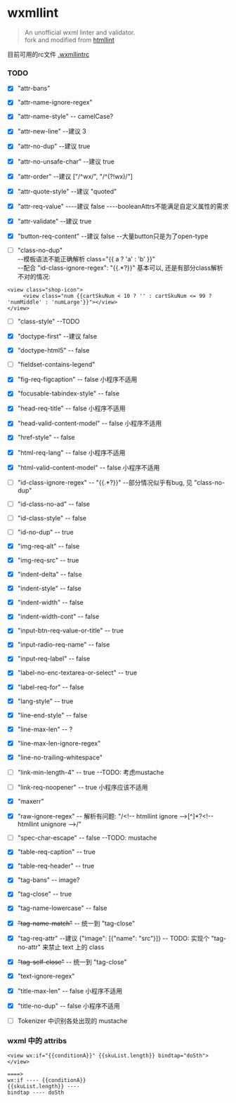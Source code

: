 # wxmllint

> An unofficial wxml linter and validator.  
> fork and modified from [htmllint](https://github.com/htmllint/htmllint)  

目前可用的rc文件 [.wxmllintrc](./.wxmllintrc)  

### TODO

- [x] "attr-bans"
- [x] "attr-name-ignore-regex"
- [x] "attr-name-style"  -- camelCase?
- [x] "attr-new-line"    --建议  3
- [x] "attr-no-dup"    --建议  true
- [x] "attr-no-unsafe-char"    --建议  true
- [x] "attr-order"    --建议 ["/^wx/", "/^(?!wx)/"]
- [x] "attr-quote-style"    --建议 "quoted"
- [x] "attr-req-value"    ----建议 false    ----booleanAttrs不能满足自定义属性的需求
- [x] "attr-validate"    --建议  true
- [x] "button-req-content"    --建议 false   --大量button只是为了open-type

- [ ] "class-no-dup"     
--模板语法不能正确解析 class="{{ a ? 'a' : 'b' }}"   
--配合 "id-class-ignore-regex": "{{.*?}}" 基本可以, 还是有部分class解析不对的情况:  
```
<view class="shop-icon">
     <view class="num {{cartSkuNum < 10 ? '' : cartSkuNum <= 99 ? 'numMiddle' : 'numLarge'}}"></view>
</view>
```

- [ ] "class-style"    --TODO
- [x] "doctype-first"    --建议 false
- [x] "doctype-html5"    -- false
- [ ] "fieldset-contains-legend"
- [x] "fig-req-figcaption"    -- false  小程序不适用
- [x] "focusable-tabindex-style"    -- false
- [x] "head-req-title"    -- false 小程序不适用
- [x] "head-valid-content-model"    -- false 小程序不适用
- [x] "href-style"    -- false
- [x] "html-req-lang"    -- false 小程序不适用
- [x] "html-valid-content-model"    -- false 小程序不适用
- [ ] "id-class-ignore-regex"  -- "{{.*?}}"   --部分情况似乎有bug, 见 "class-no-dup"
- [ ] "id-class-no-ad"  -- false
- [ ] "id-class-style"  -- false
- [ ] "id-no-dup"    -- true

- [x] "img-req-alt"    -- false
- [x] "img-req-src"    -- true
- [x] "indent-delta"    -- false
- [x] "indent-style"    -- false
- [x] "indent-width"    -- false
- [x] "indent-width-cont"    -- false
- [x] "input-btn-req-value-or-title"    -- true
- [x] "input-radio-req-name"    -- false
- [x] "input-req-label"    -- false
- [x] "label-no-enc-textarea-or-select"    -- true
- [x] "label-req-for"    -- false
- [x] "lang-style"    -- true
- [x] "line-end-style"    -- false
- [x] "line-max-len"    -- ?
- [x] "line-max-len-ignore-regex"
- [x] "line-no-trailing-whitespace"

- [ ] "link-min-length-4"  -- true   --TODO: 考虑mustache
- [ ] "link-req-noopener"    -- true 小程序应该不适用
- [x] "maxerr"
- [x] "raw-ignore-regex"    -- 解析有问题: "/\<\!-- htmllint ignore --\>[^]*?\<\!-- htmllint unignore --\>/"
- [ ] "spec-char-escape"    -- false   --TODO: mustache
- [x] "table-req-caption"    -- true
- [x] "table-req-header"    -- true
- [x] "tag-bans"    -- image?
- [x] "tag-close"    -- true
- [x] "tag-name-lowercase"    -- false 
- [x] ~~"tag-name-match"~~    -- 统一到 "tag-close"
- [x] "tag-req-attr"    --建议 {"image": [{"name": "src"}]}
        -- TODO: 实现个 "tag-no-attr" 来禁止 text 上的 class
- [x] ~~"tag-self-close"~~    -- 统一到 "tag-close"
- [x] "text-ignore-regex"
- [x] "title-max-len"    -- false 小程序不适用
- [x] "title-no-dup"    -- false 小程序不适用


- [ ] Tokenizer 中识别各处出现的 mustache  

### wxml 中的 attribs

```
<view wx:if="{{conditionA}}" {{skuList.length}} bindtap="doSth"></view>

====>
wx:if ---- {{conditionA}}
{{skuList.length}} ---- 
bindtap ---- doSth
```

